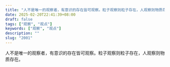 ```yaml
---
title: "人不是唯一的观察者，有意识的存在皆可观察。粒子观察则粒子存在，人观察则物质存在。"
date: 2025-02-20T22:41:39+08:00
draft: false
tags: ["观察", "观点"]
keywords: ["观察", "观点"]
description: ""
slug: "2001"
---
```


人不是唯一的观察者，有意识的存在皆可观察。粒子观察则粒子存在，人观察则物质存在。
